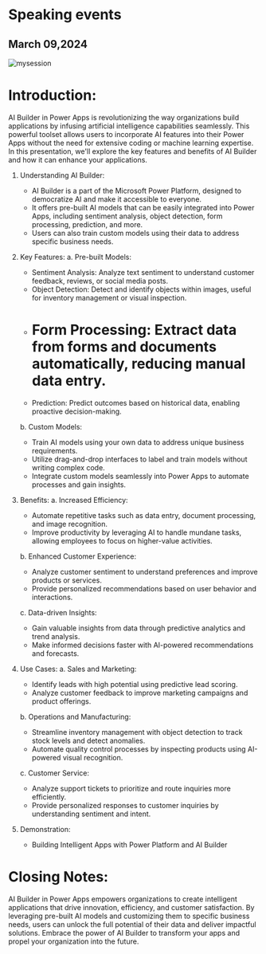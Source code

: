 # Speaking events


March 09,2024
--------------
![mysession](https://github.com/codedevvenkat/Speaking/assets/68611408/46329608-1853-4172-bf5d-dd50e3c32638)



# Introduction:
AI Builder in Power Apps is revolutionizing the way organizations build applications by infusing artificial intelligence capabilities seamlessly. This powerful toolset allows users to incorporate AI features into their Power Apps without the need for extensive coding or machine learning expertise. In this presentation, we'll explore the key features and benefits of AI Builder and how it can enhance your applications.

1. Understanding AI Builder:
   - AI Builder is a part of the Microsoft Power Platform, designed to democratize AI and make it accessible to everyone.
   - It offers pre-built AI models that can be easily integrated into Power Apps, including sentiment analysis, object detection, form processing, prediction, and more.
   - Users can also train custom models using their data to address specific business needs.

2. Key Features:
   a. Pre-built Models:
      - Sentiment Analysis: Analyze text sentiment to understand customer feedback, reviews, or social media posts.
      - Object Detection: Detect and identify objects within images, useful for inventory management or visual inspection.
      - # Form Processing: Extract data from forms and documents automatically, reducing manual data entry.
      - Prediction: Predict outcomes based on historical data, enabling proactive decision-making.

   b. Custom Models:
      - Train AI models using your own data to address unique business requirements.
      - Utilize drag-and-drop interfaces to label and train models without writing complex code.
      - Integrate custom models seamlessly into Power Apps to automate processes and gain insights.

3. Benefits:
   a. Increased Efficiency:
      - Automate repetitive tasks such as data entry, document processing, and image recognition.
      - Improve productivity by leveraging AI to handle mundane tasks, allowing employees to focus on higher-value activities.

   b. Enhanced Customer Experience:
      - Analyze customer sentiment to understand preferences and improve products or services.
      - Provide personalized recommendations based on user behavior and interactions.

   c. Data-driven Insights:
      - Gain valuable insights from data through predictive analytics and trend analysis.
      - Make informed decisions faster with AI-powered recommendations and forecasts.

4. Use Cases:
   a. Sales and Marketing:
      - Identify leads with high potential using predictive lead scoring.
      - Analyze customer feedback to improve marketing campaigns and product offerings.

   b. Operations and Manufacturing:
      - Streamline inventory management with object detection to track stock levels and detect anomalies.
      - Automate quality control processes by inspecting products using AI-powered visual recognition.

   c. Customer Service:
      - Analyze support tickets to prioritize and route inquiries more efficiently.
      - Provide personalized responses to customer inquiries by understanding sentiment and intent.

5. Demonstration:
   - Building Intelligent Apps with Power Platform and AI Builder

# Closing Notes:
AI Builder in Power Apps empowers organizations to create intelligent applications that drive innovation, efficiency, and customer satisfaction. By leveraging pre-built AI models and customizing them to specific business needs, users can unlock the full potential of their data and deliver impactful solutions. Embrace the power of AI Builder to transform your apps and propel your organization into the future.
